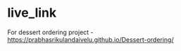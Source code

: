 # live_link
For dessert ordering project - https://prabhasrikulandaivelu.github.io/Dessert-ordering/
